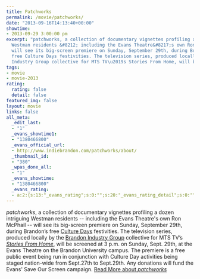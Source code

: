 ```yaml
---
title: Patchworks
permalink: /movie/patchworks/
date: "2013-09-16T14:13:40+00:00"
showtime:
- 2013-09-29 3:00:00 pm
excerpt: "patchworks, a collection of documentary vignettes profiling a dozen intriguing
  Westman residents &#8212; including the Evans Theatre&#8217;s own Ron McPhail &#8212;
  will see its big-screen premiere on Sunday, September 29th, during Brandon\u2019s
  free Culture Days festivities. The television series, produced locally by the Brandon
  Industry Group collective for MTS TV\u2019s Stories From Home, will be [&hellip;]"
tags:
- movie
- movie-2013
rating:
  rating: false
  detail: false
featured_img: false
layout: movie
links: false
all_meta:
  _edit_last:
  - "1"
  _evans_showtime1:
  - "1380466800"
  _evans_official_url:
  - http://www.indiebrandon.com/patchworks/about/
  _thumbnail_id:
  - "380"
  _wpas_done_all:
  - "1"
  _evans_showtime:
  - "1380466800"
  _evans_rating:
  - a:2:{s:13:"_evans_rating";s:0:"";s:20:"_evans_rating_detail";s:0:"";}
---
```


*patchworks*, a collection of documentary vignettes profiling a dozen intriguing Westman residents -- including the Evans Theatre's own Ron McPhail -- will see its big-screen premiere on Sunday, September 29th, during Brandon’s free [Culture Days](http://mb.culturedays.ca/en) festivities. The television series, produced locally by the [Brandon Industry Group](http://indiebrandon.com/) collective for MTS TV’s [*Stories From Home*](http://www.mts.ca/mts/personal/tv/mts+video+on+demand/now+playing/stories+from+home), will be screened at 3 p.m. on Sunday, Sept. 29th, at the Evans Theatre on the Brandon University campus. The premiere is a free public event being run in conjunction with Culture Day activities being staged nation-wide from Sept.27th to Sept.29th. Any donations will fund the Evans' Save Our Screen campaign. [Read More about *patchworks*](http://www.indiebrandon.com/patchworks/)